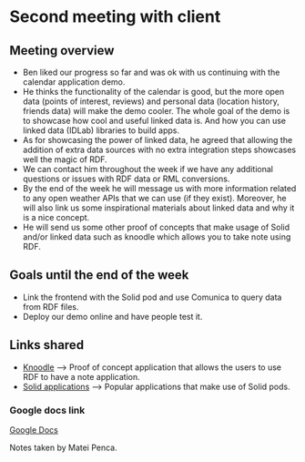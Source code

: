 # Second meeting with client

## Meeting overview
- Ben liked our progress so far and was ok with us continuing with the calendar application demo.
- He thinks the functionality of the calendar is good, but the more open data (points of interest, reviews) and personal data (location history, friends data) will make the demo cooler. The whole goal of the demo is to showcase how cool and useful linked data is. And how you can use linked data (IDLab) libraries to build apps.
- As for showcasing the power of linked data, he agreed that allowing the addition of extra data sources with no extra integration steps showcases well the magic of RDF.
- We can contact him throughout the week if we have any additional questions or issues with RDF data or RML conversions.
- By the end of the week he will message us with more information related to any open weather APIs that we can use (if they exist). Moreover, he will also link us some inspirational materials about linked data and why it is a nice concept.
- He will send us some other proof of concepts that make usage of Solid and/or linked data such as knoodle which allows you to take note using RDF. 

## Goals until the end of the week

- Link the frontend with the Solid pod and use Comunica to query data from RDF files.
- Deploy our demo online and have people test it.

## Links shared

- [Knoodle](https://github.com/KNowledgeOnWebScale/knoodle/issues?fbclid=IwAR3cbeBbgEF0m-RBJ_KToRu7ifJs1SdMWoA1yEhhXnzUUWlOC0JpcN-3e1E) --> Proof of concept application that allows the users to use RDF to have a note application.
- [Solid applications](https://solidproject.org/apps) --> Popular applications that make use of Solid pods.

### Google docs link

[Google Docs](https://docs.google.com/document/d/1IrEFZNSVB1YDB9-otGpVSrqper9jc09pF4UWuBrgBCg/edit#)

Notes taken by Matei Penca.
